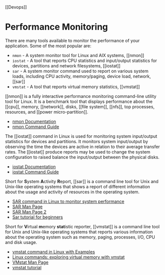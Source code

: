 [[Devops]]


# Performance Monitoring

There are many tools available to monitor the performance of your application. Some of the most popular are:

- `nmon` - A system monitor tool for Linux and AIX systems, [[nmon]]
- `iostat` - A tool that reports CPU statistics and input/output statistics for devices, partitions and network filesystems, [[iostat]]
- `sar` - A system monitor command used to report on various system loads, including CPU activity, memory/paging, device load, network, [[sar]]
- `vmstat` - A tool that reports virtual memory statistics, [[vmstat]]

[[nmon]] is a fully interactive performance monitoring command-line utility tool for Linux. It is a benchmark tool that displays performance about the [[cpu]], memory, [[network]], disks, [[file system]], [[nfs]], top processes, resources, and [[power micro-partition]].

- [nmon Documentation](https://www.ibm.com/docs/en/aix/7.2?topic=n-nmon-command)
- [nmon Command Guide](https://www.geeksforgeeks.org/linux-nmon/)

The [[iostat]] command in Linux is used for monitoring system input/output statistics for devices and partitions. It monitors system input/output by observing the time the devices are active in relation to their average transfer rates. The [[iostat]] produce reports may be used to change the system configuration to raised balance the input/output between the physical disks.

- [iostat Documentation](https://man7.org/linux/man-pages/man1/iostat.1.html)
- [iostat Command Guide](https://www.geeksforgeeks.org/iostat-command-in-linux-with-examples/)

Short for **S**ystem **A**ctivity **R**eport, [[sar]] is a command line tool for Unix and Unix-like operating systems that shows a report of different information about the usage and activity of resources in the operating system.

- [SAR command in Linux to monitor system performance](https://www.geeksforgeeks.org/sar-command-linux-monitor-system-performance/)
- [SAR Man Page](https://man7.org/linux/man-pages/man1/sar.1.html)
- [SAR Man Page 2](https://linux.die.net/man/1/sar)
- [Sar tutorial for beginners](https://linuxhint.com/sar_linux_tutorial/)

Short for **V**irtual **m**emory **stat**istic reporter, [[vmstat]] is a command line tool for Unix and Unix-like operating systems that reports various information about the operating system such as memory, paging, processes, I/O, CPU and disk usage.

- [vmstat command in Linux with Examples](https://www.geeksforgeeks.org/vmstat-command-in-linux-with-examples/)
- [Linux commands: exploring virtual memory with vmstat](https://www.redhat.com/sysadmin/linux-commands-vmstat)
- [VMstat Man Page](https://man7.org/linux/man-pages/man8/vmstat.8.html)
- [vmstat tutorial](https://phoenixnap.com/kb/vmstat-command)